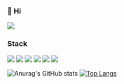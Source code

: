 <!--
**KyoungYoung/KyoungYoung** is a ✨ _special_ ✨ repository because its `README.md` (this file) appears on your GitHub profile.

Here are some ideas to get you started:

- 🔭 I’m currently working on ...
- 🌱 I’m currently learning ...
- 👯 I’m looking to collaborate on ...
- 🤔 I’m looking for help with ...
- 💬 Ask me about ...
- 📫 How to reach me: ...
- 😄 Pronouns: ...
- ⚡ Fun fact: ...
-->
### 👏 Hi
<a href="https://pongo.tistory.com/" target="_blank"><img src="https://img.shields.io/badge/Tistory-Blog-ffffff?style=plastic&logo=Tistory&logoColor=000000"/></a>
### Stack
<img src="https://img.shields.io/badge/JAVA-ADD8E6?style=for-the-badge&logo=JAVA&logoColor=white">   <img src="https://img.shields.io/badge/MySQL-4479A1?style=for-the-badge&logo=MySQL&logoColor=000000">   <img src="https://img.shields.io/badge/JPA-DCDCDC?style=for-the-badge&logo=JPA&logoColor=white">   <img src="https://img.shields.io/badge/Spring Boot-ADFF2F?style=for-the-badge&logo=Spring Boot&logoColor=#6DB33F">   <img src="https://img.shields.io/badge/Spring-ADFF2F?style=for-the-badge&logo=Spring&logoColor=#6DB33F">   <img src="https://img.shields.io/badge/IntelliJ IDEA-7B68EE?style=for-the-badge&logo=IntelliJ IDEA&logoColor=000000">

<!-- https://img.shields.io/static/v1?label=<LABEL>&message=<MESSAGE>&color=<COLOR> -->

![Anurag's GitHub stats](https://github-readme-stats.vercel.app/api?username=KyoungYoung&show_icons=true&theme=solarized-light)
[![Top Langs](https://github-readme-stats.vercel.app/api/top-langs/?username=KyoungYoung&hide_progress=true)](https://github.com/anuraghazra/github-readme-stats)
<!-- [![Top Langs](https://github-readme-stats.vercel.app/api/top-langs/?username=KyoungYoung&layout=compact)](https://github.com/anuraghazra/github-readme-stats) -->
